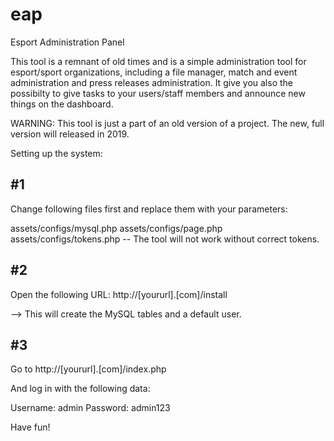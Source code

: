# eap
Esport Administration Panel

This tool is a remnant of old times and is a simple administration tool for esport/sport organizations, including a file manager, match and event administration and press releases administration.
It give you also the possibilty to give tasks to your users/staff members and announce new things on the dashboard.

WARNING: This tool is just a part of an old version of a project. The new, full version will released in 2019.

Setting up the system:

#1
-------------------------------
Change following files first and replace them with your parameters:

assets/configs/mysql.php
assets/configs/page.php
assets/configs/tokens.php -- The tool will not work without correct tokens.

#2
-------------------------------
Open the following URL:
http://[yoururl].[com]/install

--> This will create the MySQL tables and a default user.

#3
-------------------------------
Go to http://[yoururl].[com]/index.php

And log in with the following data:

Username: admin
Password: admin123

Have fun!
